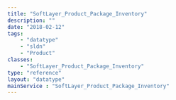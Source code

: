 ```yaml
---
title: "SoftLayer_Product_Package_Inventory"
description: ""
date: "2018-02-12"
tags:
    - "datatype"
    - "sldn"
    - "Product"
classes:
    - "SoftLayer_Product_Package_Inventory"
type: "reference"
layout: "datatype"
mainService : "SoftLayer_Product_Package_Inventory"
---
```


